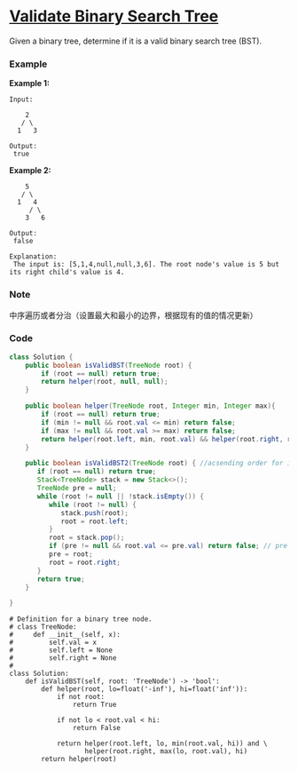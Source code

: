# [Validate Binary Search Tree](https://leetcode.com/problems/validate-binary-search-tree/description/)

Given a binary tree, determine if it is a valid binary search tree \(BST\).

### Example

**Example 1:**

```
Input:

    2
   / \
  1   3

Output:
 true
```

**Example 2:**

```
    5
   / \
  1   4
     / \
    3   6

Output:
 false

Explanation:
 The input is: [5,1,4,null,null,3,6]. The root node's value is 5 but its right child's value is 4.
```

### Note

中序遍历或者分治（设置最大和最小的边界，根据现有的值的情况更新）



### Code

```java
class Solution {
    public boolean isValidBST(TreeNode root) {
        if (root == null) return true;
        return helper(root, null, null);
    }

    public boolean helper(TreeNode root, Integer min, Integer max){
        if (root == null) return true;
        if (min != null && root.val <= min) return false;
        if (max != null && root.val >= max) return false;
        return helper(root.left, min, root.val) && helper(root.right, root.val, max);
    }

    public boolean isValidBST2(TreeNode root) { //acsending order for inorder BST
       if (root == null) return true;
       Stack<TreeNode> stack = new Stack<>();
       TreeNode pre = null;
       while (root != null || !stack.isEmpty()) {
          while (root != null) {
             stack.push(root);
             root = root.left;
          }
          root = stack.pop();
          if (pre != null && root.val <= pre.val) return false; // pre is the one before root is current one 
          pre = root;
          root = root.right;
       }
       return true;
    }

}
```

```
# Definition for a binary tree node.
# class TreeNode:
#     def __init__(self, x):
#         self.val = x
#         self.left = None
#         self.right = None
# 
class Solution:
    def isValidBST(self, root: 'TreeNode') -> 'bool':
        def helper(root, lo=float('-inf'), hi=float('inf')):
            if not root:
                return True

            if not lo < root.val < hi:
                return False

            return helper(root.left, lo, min(root.val, hi)) and \
                   helper(root.right, max(lo, root.val), hi)
        return helper(root)
```



